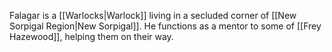 Falagar is a [[Warlocks|Warlock]] living in a secluded corner of [[New Sorpigal Region|New Sorpigal]]. He functions as a mentor to some of [[Frey Hazewood]], helping them on their way.




